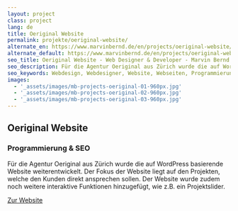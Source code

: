 ```yaml
---
layout: project
class: project
lang: de
title: Oeriginal Website
permalink: projekte/oeriginal-website/
alternate_en: https://www.marvinbernd.de/en/projects/oeriginal-website/
alternate_default: https://www.marvinbernd.de/en/projects/oeriginal-website/
seo_title: Oeriginal Website - Web Designer & Developer - Marvin Bernd
seo_description: Für die Agentur Oeriginal aus Zürich wurde die auf WordPress basierende Website weiterentwickelt. Der Fokus der Website liegt auf den Projekten, welche den Kunden direkt ansprechen sollen.
seo_keywords: Webdesign, Webdesigner, Website, Webseiten, Programmierung, SEO
images:
  - '_assets/images/mb-projects-oeriginal-01-960px.jpg'
  - '_assets/images/mb-projects-oeriginal-02-960px.jpg'
  - '_assets/images/mb-projects-oeriginal-03-960px.jpg'
---
```

## Oeriginal Website
### Programmierung & SEO

Für die Agentur Oeriginal aus Zürich wurde die auf WordPress basierende Website weiterentwickelt. Der Fokus der Website liegt auf den Projekten, welche den Kunden direkt ansprechen sollen. Der Website wurde zudem noch weitere interaktive Funktionen hinzugefügt, wie z.B. ein Projektslider.

[Zur Website](https://www.oeriginal.ch)
